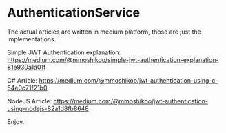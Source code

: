 # AuthenticationService

The actual articles are written in medium platform, those are just the implementations.

Simple JWT Authentication explanation: https://medium.com/@mmoshikoo/simple-jwt-authentication-explanation-81e930a1a01f

C# Article: https://medium.com/@mmoshikoo/jwt-authentication-using-c-54e0c71f21b0

NodeJS Article: https://medium.com/@mmoshikoo/jwt-authentication-using-nodejs-82a1d8fb8648

Enjoy.
